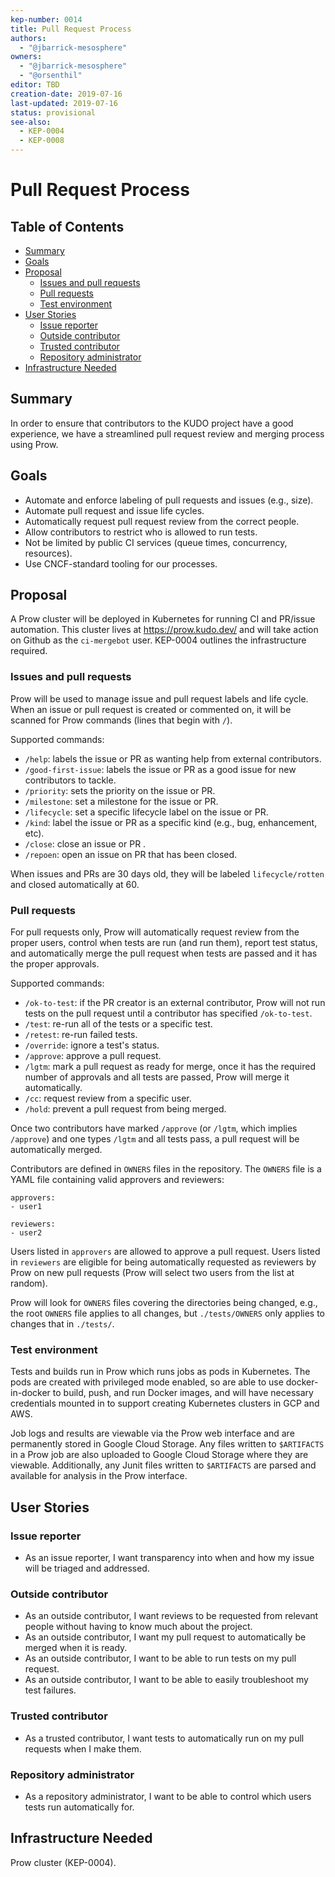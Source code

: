 ```yaml
---
kep-number: 0014
title: Pull Request Process
authors:
  - "@jbarrick-mesosphere"
owners:
  - "@jbarrick-mesosphere"
  - "@orsenthil"
editor: TBD
creation-date: 2019-07-16
last-updated: 2019-07-16
status: provisional
see-also:
  - KEP-0004
  - KEP-0008
---
```


# Pull Request Process

## Table of Contents

* [Summary](#summary)
* [Goals](#goals)
* [Proposal](#proposal)
   * [Issues and pull requests](#issues-and-pull-requests)
   * [Pull requests](#pull-requests)
   * [Test environment](#test-environment)
* [User Stories](#user-stories)
   * [Issue reporter](#issue-reporter)
   * [Outside contributor](#outside-contributor)
   * [Trusted contributor](#trusted-contributor)
   * [Repository administrator](#repository-administrator)
* [Infrastructure Needed](#infrastructure-needed)

## Summary

In order to ensure that contributors to the KUDO project have a good experience, we have a streamlined pull request review and merging process using Prow.

## Goals

* Automate and enforce labeling of pull requests and issues (e.g., size).
* Automate pull request and issue life cycles.
* Automatically request pull request review from the correct people.
* Allow contributors to restrict who is allowed to run tests.
* Not be limited by public CI services (queue times, concurrency, resources).
* Use CNCF-standard tooling for our processes.

## Proposal

A Prow cluster will be deployed in Kubernetes for running CI and PR/issue automation. This cluster lives at https://prow.kudo.dev/ and will take action on Github as the `ci-mergebot` user. KEP-0004 outlines the infrastructure required.

### Issues and pull requests

Prow will be used to manage issue and pull request labels and life cycle. When an issue or pull request is created or commented on, it will be scanned for Prow commands (lines that begin with `/`).

Supported commands:

* `/help`: labels the issue or PR as wanting help from external contributors.
* `/good-first-issue`: labels the issue or PR as a good issue for new contributors to tackle.
* `/priority`: sets the priority on the issue or PR.
* `/milestone`: set a milestone for the issue or PR.
* `/lifecycle`: set a specific lifecycle label on the issue or PR.
* `/kind`: label the issue or PR as a specific kind (e.g., bug, enhancement, etc).
* `/close`: close an issue or PR .
* `/repoen`: open an issue on PR that has been closed.

When issues and PRs are 30 days old, they will be labeled `lifecycle/rotten` and closed automatically at 60.

### Pull requests

For pull requests only, Prow will automatically request review from the proper users, control when tests are run (and run them), report test status, and automatically merge the pull request when tests are passed and it has the proper approvals.

Supported commands:

* `/ok-to-test`: if the PR creator is an external contributor, Prow will not run tests on the pull request until a contributor has specified `/ok-to-test`.
* `/test`: re-run all of the tests or a specific test.
* `/retest`: re-run failed tests.
* `/override`: ignore a test's status.
* `/approve`: approve a pull request.
* `/lgtm`: mark a pull request as ready for merge, once it has the required number of approvals and all tests are passed, Prow will merge it automatically.
* `/cc`: request review from a specific user.
* `/hold`: prevent a pull request from being merged.

Once two contributors have marked `/approve` (or `/lgtm`, which implies `/approve`) and one types `/lgtm` and all tests pass, a pull request will be automatically merged.

Contributors are defined in `OWNERS` files in the repository. The `OWNERS` file is a YAML file containing valid approvers and reviewers:

```
approvers:
- user1

reviewers:
- user2
```

Users listed in `approvers` are allowed to approve a pull request. Users listed in `reviewers` are eligible for being automatically requested as reviewers by Prow on new pull requests (Prow will select two users from the list at random).

Prow will look for `OWNERS` files covering the directories being changed, e.g., the root `OWNERS` file applies to all changes, but `./tests/OWNERS` only applies to changes that in `./tests/`.

### Test environment

Tests and builds run in Prow which runs jobs as pods in Kubernetes. The pods are created with privileged mode enabled, so are able to use docker-in-docker to build, push, and run Docker images, and will have necessary credentials mounted in to support creating Kubernetes clusters in GCP and AWS.

Job logs and results are viewable via the Prow web interface and are permanently stored in Google Cloud Storage. Any files written to `$ARTIFACTS` in a Prow job are also uploaded to Google Cloud Storage where they are viewable. Additionally, any Junit files written to `$ARTIFACTS` are parsed and available for analysis in the Prow interface.

## User Stories

### Issue reporter

* As an issue reporter, I want transparency into when and how my issue will be triaged and addressed.

### Outside contributor

* As an outside contributor, I want reviews to be requested from relevant people without having to know much about the project.
* As an outside contributor, I want my pull request to automatically be merged when it is ready.
* As an outside contributor, I want to be able to run tests on my pull request.
* As an outside contributor, I want to be able to easily troubleshoot my test failures.

### Trusted contributor

* As a trusted contributor, I want tests to automatically run on my pull requests when I make them.

### Repository administrator

* As a repository administrator, I want to be able to control which users tests run automatically for.

## Infrastructure Needed

Prow cluster (KEP-0004).
